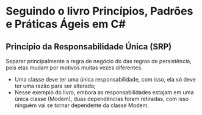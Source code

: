 # Seguindo o livro Princípios, Padrões e Práticas Ágeis em C#

## Princípio da Responsabilidade Única (SRP)
Separar principalmente a regra de negócio do das regras de persistência, pois elas mudam por motivos muitas vezes diferentes.

* Uma classe deve ter uma única responsabilidade, com isso, ela só deve ter uma razão para ser alterada;
* Nesse exemplo do livro, embora as responsabilidades estajam em uma única classe (Modem), duas dependências foram retiradas, com isso ninguém vai se tornar dependente da classe Modem.
